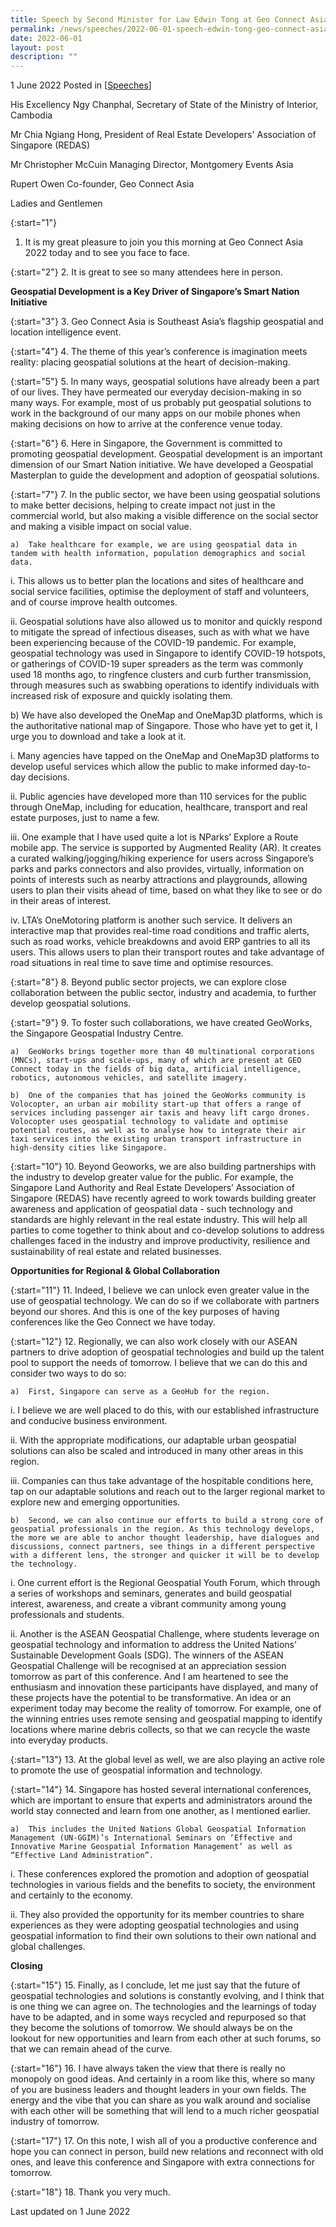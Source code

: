 ```yaml
---
title: Speech by Second Minister for Law Edwin Tong at Geo Connect Asia 2022
permalink: /news/speeches/2022-06-01-speech-edwin-tong-geo-connect-asia-2022
date: 2022-06-01
layout: post
description: ""
---
```

1 June 2022 Posted in [[Speeches](/news/speeches)]

His Excellency Ngy Chanphal, Secretary of State of the Ministry of Interior, Cambodia 

Mr Chia Ngiang Hong, President of Real Estate Developers' Association of Singapore (REDAS)

Mr Christopher McCuin
Managing Director, Montgomery Events Asia

Rupert Owen
Co-founder, Geo Connect Asia

Ladies and Gentlemen


{:start="1"}
1.	It is my great pleasure to join you this morning at Geo Connect Asia 2022 today and to see you face to face. 

{:start="2"}
2.	It is great to see so many attendees here in person. 

**Geospatial Development is a Key Driver of Singapore’s Smart Nation Initiative**

{:start="3"}
3.	Geo Connect Asia is Southeast Asia’s flagship geospatial and location intelligence event.

{:start="4"}
4.	The theme of this year’s conference is imagination meets reality: placing geospatial solutions at the heart of decision-making. 

{:start="5"}
5.	In many ways, geospatial solutions have already been a part of our lives. They have permeated our everyday decision-making in so many ways.  For example, most of us probably put geospatial solutions to work in the background of our many apps on our mobile phones when making decisions on how to arrive at the conference venue today. 

{:start="6"}
6.	Here in Singapore, the Government is committed to promoting geospatial development. Geospatial development is an important dimension of our Smart Nation initiative. We have developed a Geospatial Masterplan to guide the development and adoption of geospatial solutions. 

{:start="7"}
7.	In the public sector, we have been using geospatial solutions to make better decisions, helping to create impact not just in the commercial world, but also making a visible difference on the social sector and making a visible impact on social value. 

    a)	Take healthcare for example, we are using geospatial data in tandem with health information, population demographics and social data.

i.	This allows us to better plan the locations and sites of healthcare and social service facilities, optimise the deployment of staff and volunteers, and of course improve health outcomes. 

ii.	Geospatial solutions have also allowed us to monitor and quickly respond to mitigate the spread of infectious diseases, such as with what we have been experiencing because of the COVID-19 pandemic. For example, geospatial technology was used in Singapore to identify COVID-19 hotspots, or gatherings of COVID-19 super spreaders as the term was commonly used 18 months ago, to ringfence clusters and curb further transmission, through measures such as swabbing operations to identify individuals with increased risk of exposure and quickly isolating them.

   b)	We have also developed the OneMap and OneMap3D platforms, which is the authoritative national map of Singapore. Those who have yet to get it, I urge you to download and take a look at it. 

i.	Many agencies have tapped on the OneMap and OneMap3D platforms to develop useful services which allow the public to make informed day-to-day decisions.  

ii.	Public agencies have developed more than 110 services for the public through OneMap, including for education, healthcare, transport and real estate purposes, just to name a few. 

iii.	One example that I have used quite a lot is NParks’ Explore a Route mobile app. The service is supported by Augmented Reality (AR). It creates a curated walking/jogging/hiking experience for users across Singapore’s parks and parks connectors and also provides, virtually, information on points of interests such as nearby attractions and playgrounds, allowing users to plan their visits ahead of time, based on what they like to see or do in their areas of interest. 

iv.	LTA’s OneMotoring platform is another such service. It delivers an interactive map that provides real-time road conditions and traffic alerts, such as road works, vehicle breakdowns and avoid ERP gantries to all its users. This allows users to plan their transport routes and take advantage of road situations in real time to save time and optimise resources. 

{:start="8"}
8.	Beyond public sector projects, we can explore close collaboration between the public sector, industry and academia, to further develop geospatial solutions.

{:start="9"}
9.	To foster such collaborations, we have created GeoWorks, the Singapore Geospatial Industry Centre. 

    a)	GeoWorks brings together more than 40 multinational corporations (MNCs), start-ups and scale-ups, many of which are present at GEO Connect today in the fields of big data, artificial intelligence, robotics, autonomous vehicles, and satellite imagery. 

    b)	One of the companies that has joined the GeoWorks community is Volocopter, an urban air mobility start-up that offers a range of services including passenger air taxis and heavy lift cargo drones. Volocopter uses geospatial technology to validate and optimise potential routes, as well as to analyse how to integrate their air taxi services into the existing urban transport infrastructure in high-density cities like Singapore.

{:start="10"}
10.	Beyond Geoworks, we are also building partnerships with the industry to develop greater value for the public. For example, the Singapore Land Authority and Real Estate Developers’ Association of Singapore (REDAS) have recently agreed to work towards building greater awareness and application of geospatial data - such technology and standards are highly relevant in the real estate industry. This will help all parties to come together to think about and co-develop solutions to address challenges faced in the industry and improve productivity, resilience and sustainability of real estate and related businesses.

**Opportunities for Regional & Global Collaboration**

{:start="11"}
11.	Indeed, I believe we can unlock even greater value in the use of geospatial technology. We can do so if we collaborate with partners beyond our shores. And this is one of the key purposes of having conferences like the Geo Connect we have today.

{:start="12"}
12.	Regionally, we can also work closely with our ASEAN partners to drive adoption of geospatial technologies and build up the talent pool to support the needs of tomorrow. I believe that we can do this and consider two ways to do so: 

    a)	First, Singapore can serve as a GeoHub for the region. 

i.	I believe we are well placed to do this, with our established infrastructure and conducive business environment. 

ii.	With the appropriate modifications, our adaptable urban geospatial solutions can also be scaled and introduced in many other areas in this region. 

iii.	Companies can thus take advantage of the hospitable conditions here, tap on our adaptable solutions and reach out to the larger regional market to explore new and emerging opportunities.

    b)	Second, we can also continue our efforts to build a strong core of geospatial professionals in the region. As this technology develops, the more we are able to anchor thought leadership, have dialogues and discussions, connect partners, see things in a different perspective with a different lens, the stronger and quicker it will be to develop the technology.

i.	One current effort is the Regional Geospatial Youth Forum, which through a series of workshops and seminars, generates and build geospatial interest, awareness, and create a vibrant community among young professionals and students. 

ii.	Another is the ASEAN Geospatial Challenge, where students leverage on geospatial technology and information to address the United Nations’ Sustainable Development Goals (SDG). The winners of the ASEAN Geospatial Challenge will be recognised at an appreciation session tomorrow as part of this conference. And I am heartened to see the enthusiasm and innovation these participants have displayed, and many of these projects have the potential to be transformative. An idea or an experiment today may become the reality of tomorrow. For example, one of the winning entries uses remote sensing and geospatial mapping to identify locations where marine debris collects, so that we can recycle the waste into everyday products. 

{:start="13"}
13.	At the global level as well, we are also playing an active role to promote the use of geospatial information and technology. 

{:start="14"}
14.	Singapore has hosted several international conferences, which are important to ensure that experts and administrators around the world stay connected and learn from one another, as I mentioned earlier. 

    a)	This includes the United Nations Global Geospatial Information Management (UN-GGIM)’s International Seminars on ‘Effective and Innovative Marine Geospatial Information Management’ as well as “Effective Land Administration”.

i.	These conferences explored the promotion and adoption of geospatial technologies in various fields and the benefits to society, the environment and certainly to the economy.

ii.	They also provided the opportunity for its member countries to share experiences as they were adopting geospatial technologies and using geospatial information to find their own solutions to their own national and global challenges. 

**Closing**

{:start="15"}
15.	Finally, as I conclude, let me just say that the future of geospatial technologies and solutions is constantly evolving, and I think that is one thing we can agree on. The technologies and the learnings of today have to be adapted, and in some ways recycled and repurposed so that they become the solutions of tomorrow. We should always be on the lookout for new opportunities and learn from each other at such forums, so that we can remain ahead of the curve.  

{:start="16"}
16.	I have always taken the view that there is really no monopoly on good ideas. And certainly in a room like this, where so many of you are business leaders and thought leaders in your own fields. The energy and the vibe that you can share as you walk around and socialise with each other will be something that will lend to a much richer geospatial industry of tomorrow. 

{:start="17"}
17.	On this note, I wish all of you a productive conference and hope you can connect in person, build new relations and reconnect with old ones, and leave this conference and Singapore with extra connections for tomorrow.  

{:start="18"}
18.	Thank you very much. 

<p class="right-side-updated">Last updated on 1 June 2022</p>